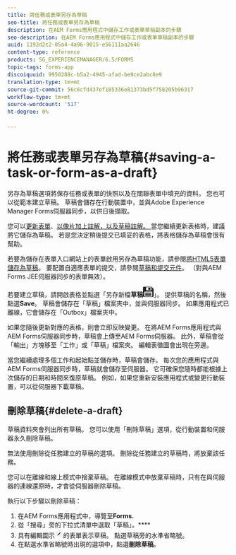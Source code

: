 ```yaml
---
title: 將任務或表單另存為草稿
seo-title: 將任務或表單另存為草稿
description: 在AEM Forms應用程式中儲存工作或表單草稿副本的步驟
seo-description: 在AEM Forms應用程式中儲存工作或表單草稿副本的步驟
uuid: 1192d2c2-05a4-4a96-9015-e56111aa2646
content-type: reference
products: SG_EXPERIENCEMANAGER/6.5/FORMS
topic-tags: forms-app
discoiquuid: 9950288c-b5a2-4945-afad-be9ce2abc8e9
translation-type: tm+mt
source-git-commit: 56c6cfd437ef185336e81373bd5f758205b96317
workflow-type: tm+mt
source-wordcount: '517'
ht-degree: 0%

---
```



# 將任務或表單另存為草稿{#saving-a-task-or-form-as-a-draft}

另存為草稿選項將保存任務或表單的快照以及在關聯表單中填充的資料。 您也可以從範本建立草稿。 草稿會儲存在行動裝置中，並與Adobe Experience Manager Forms伺服器同步，以供日後擷取。

您可以[更新表單](/help/forms/using/working-with-form.md)、[以像片加上註解，以及草稿註解。 ](/help/forms/using/add-attachments.md)當您繼續更新表格時，建議將它儲存為草稿。 若是您決定稍後提交已填妥的表格，將表格儲存為草稿會很有幫助。

若要為儲存在表單入口網站上的表單啟用另存為草稿功能，請參閱[將HTML5表單儲存為草稿](/help/forms/using/saving-html5-form-draft.md)。
要配置自適應表單的提交，請參閱[草稿和提交元件](/help/forms/using/draft-submission-component.md)。 （對與AEM Forms JEE伺服器同步的表單無效）。

若要建立草稿，請開啟表格並點選「另存新檔&#x200B;**草稿**![另存新檔](assets/save-as-draft.png)」。 提供草稿的名稱，然後點選&#x200B;**Save**。 草稿會儲存在「草稿」檔案夾中，並與伺服器同步。 如果應用程式已離線，它會儲存在「Outbox」檔案夾中。

如果您隨後更新對應的表格，則會立即反映變更。 在將AEM Forms應用程式與AEM Forms伺服器同步時，草稿會上傳至AEM Forms伺服器。 此外，草稿會從「輸出」方塊移至「工作」或「草稿」檔案夾。 編輯表徵圖會出現在旁邊。

當您繼續處理多個工作和起始點並儲存時，草稿會儲存。 每次您的應用程式與AEM Forms伺服器同步時，草稿就會儲存至伺服器。 它可確保您隨時都能根據上次儲存的日期和時間來復原草稿。 例如，如果您重新安裝應用程式或變更行動裝置，可以從伺服器下載草稿。

## 刪除草稿{#delete-a-draft}

草稿資料夾會列出所有草稿。 您可以使用「刪除草稿」選項，從行動裝置和伺服器永久刪除草稿。

無法使用刪除從任務建立的草稿的選項。 刪除從任務建立的草稿時，將放棄該任務。

您可以在離線和線上模式中捨棄草稿。 在離線模式中放棄草稿時，只有在與伺服器的連線還原時，才會從伺服器刪除草稿。

執行以下步驟以刪除草稿：

1. 在AEM Forms應用程式中，導覽至&#x200B;**Forms.**
1. 從「搜尋」旁的下拉式清單中選取「草稿」。****
1. 具有編輯圖示![edit-draft-app](assets/edit-draft-app.png)的表單表示草稿。 點選草稿旁的水準省略號。
1. 在點選水準省略號時出現的選項中，點選&#x200B;**刪除草稿**。
